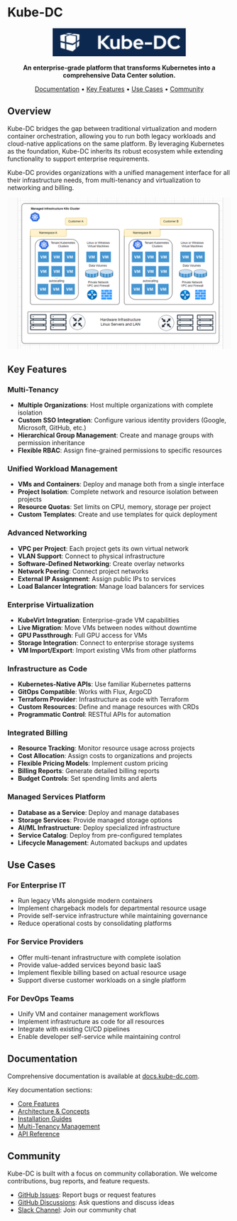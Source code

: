 # Kube-DC

<p align="center">
  <img src="docs/images/logo-readme.png" alt="Kube-DC Logo" width="300">
</p>

<p align="center">
  <strong>An enterprise-grade platform that transforms Kubernetes into a comprehensive Data Center solution.</strong>
</p>

<p align="center">
  <a href="https://docs.kube-dc.com">Documentation</a> •
  <a href="#key-features">Key Features</a> •
  <a href="#use-cases">Use Cases</a> •
  <a href="#community">Community</a>
</p>

## Overview

Kube-DC bridges the gap between traditional virtualization and modern container orchestration, allowing you to run both legacy workloads and cloud-native applications on the same platform. By leveraging Kubernetes as the foundation, Kube-DC inherits its robust ecosystem while extending functionality to support enterprise requirements.

Kube-DC provides organizations with a unified management interface for all their infrastructure needs, from multi-tenancy and virtualization to networking and billing.

![Kube-DC Architecture Overview](docs/images/arch-overview.png)

## Key Features

### Multi-Tenancy
- **Multiple Organizations**: Host multiple organizations with complete isolation
- **Custom SSO Integration**: Configure various identity providers (Google, Microsoft, GitHub, etc.)
- **Hierarchical Group Management**: Create and manage groups with permission inheritance
- **Flexible RBAC**: Assign fine-grained permissions to specific resources

### Unified Workload Management
- **VMs and Containers**: Deploy and manage both from a single interface
- **Project Isolation**: Complete network and resource isolation between projects
- **Resource Quotas**: Set limits on CPU, memory, storage per project
- **Custom Templates**: Create and use templates for quick deployment

### Advanced Networking
- **VPC per Project**: Each project gets its own virtual network
- **VLAN Support**: Connect to physical infrastructure
- **Software-Defined Networking**: Create overlay networks
- **Network Peering**: Connect project networks
- **External IP Assignment**: Assign public IPs to services
- **Load Balancer Integration**: Manage load balancers for services

### Enterprise Virtualization
- **KubeVirt Integration**: Enterprise-grade VM capabilities
- **Live Migration**: Move VMs between nodes without downtime
- **GPU Passthrough**: Full GPU access for VMs
- **Storage Integration**: Connect to enterprise storage systems
- **VM Import/Export**: Import existing VMs from other platforms

### Infrastructure as Code
- **Kubernetes-Native APIs**: Use familiar Kubernetes patterns
- **GitOps Compatible**: Works with Flux, ArgoCD
- **Terraform Provider**: Infrastructure as code with Terraform
- **Custom Resources**: Define and manage resources with CRDs
- **Programmatic Control**: RESTful APIs for automation

### Integrated Billing
- **Resource Tracking**: Monitor resource usage across projects
- **Cost Allocation**: Assign costs to organizations and projects
- **Flexible Pricing Models**: Implement custom pricing
- **Billing Reports**: Generate detailed billing reports
- **Budget Controls**: Set spending limits and alerts

### Managed Services Platform
- **Database as a Service**: Deploy and manage databases
- **Storage Services**: Provide managed storage options
- **AI/ML Infrastructure**: Deploy specialized infrastructure
- **Service Catalog**: Deploy from pre-configured templates
- **Lifecycle Management**: Automated backups and updates
## Use Cases

### For Enterprise IT
- Run legacy VMs alongside modern containers
- Implement chargeback models for departmental resource usage
- Provide self-service infrastructure while maintaining governance
- Reduce operational costs by consolidating platforms

### For Service Providers
- Offer multi-tenant infrastructure with complete isolation
- Provide value-added services beyond basic IaaS
- Implement flexible billing based on actual resource usage
- Support diverse customer workloads on a single platform

### For DevOps Teams
- Unify VM and container management workflows
- Implement infrastructure as code for all resources
- Integrate with existing CI/CD pipelines
- Enable developer self-service while maintaining control

## Documentation

Comprehensive documentation is available at [docs.kube-dc.com](https://docs.kube-dc.com).

Key documentation sections:
- [Core Features](https://docs.kube-dc.com/core-features/)
- [Architecture & Concepts](https://docs.kube-dc.com/architecture-overview/)
- [Installation Guides](https://docs.kube-dc.com/quickstart-overview/)
- [Multi-Tenancy Management](https://docs.kube-dc.com/creating-and-managing-entities/)
- [API Reference](https://docs.kube-dc.com/reference-api/)

## Community

Kube-DC is built with a focus on community collaboration. We welcome contributions, bug reports, and feature requests.

- [GitHub Issues](https://github.com/kube-dc/kube-dc-public/issues): Report bugs or request features
- [GitHub Discussions](https://github.com/kube-dc/kube-dc-public/discussions): Ask questions and discuss ideas
- [Slack Channel](https://join.slack.com/t/kube-dc/shared_invite/zt-31mr5c6ci-W3kYQ7qGDULlGQ5QJjsxmA): Join our community chat
